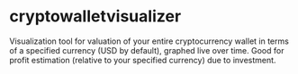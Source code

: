 # cryptowalletvisualizer
Visualization tool for valuation of your entire cryptocurrency wallet in terms of a specified currency (USD by default), graphed live over time. Good for profit estimation (relative to your specified currency) due to investment.
